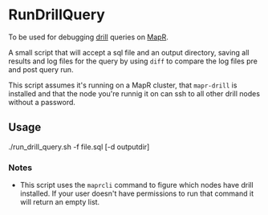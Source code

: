 RunDrillQuery
=============
To be used for debugging [drill](http://incubator.apache.org/drill/) queries on [MapR](http://www.mapr.com).

A small script that will accept a sql file and an output directory, saving all results and log files for the query by using `diff` to compare the log files pre and post query run.

This script assumes it's running on a MapR cluster, that `mapr-drill` is installed and that the node you're runnig it on can ssh to all other drill nodes without a password.

## Usage
./run_drill_query.sh -f file.sql [-d outputdir]

### Notes
* This script uses the `maprcli` command to figure which nodes have drill installed. If your user doesn't have permissions to run that command it will return an empty list.
